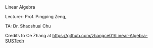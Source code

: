 Linear Algebra

Lecturer: Prof. Pingping Zeng,

TA: Dr. Shaoshuai Chu

Credits to Ce Zhang at https://github.com/zhangce01/Linear-Algebra-SUSTech